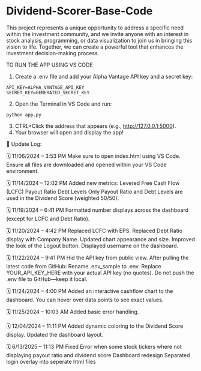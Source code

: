 # Dividend-Scorer-Base-Code
 This project represents a unique opportunity to address a specific need within the investment community, and we invite anyone with an interest in stock analysis, programming, or data visualization to join us in bringing this vision to life. Together, we can create a powerful tool that enhances the investment decision-making process. 

TO RUN THE APP USING VS CODE
1. Create a .env file and add your Alpha Vantage API key and a secret key:
```env
API_KEY=ALPHA_VANTAGE_API_KEY
SECRET_KEY=GENERATED_SECRET_KEY
```

2. Open the Terminal in VS Code and run:
```env
python app.py
```

3. CTRL+Click the address that appears (e.g., http://127.0.0.1:5000).
3. Your browser will open and display the app!





📅 Update Log:

🗓️ 11/06/2024 – 3:53 PM
Make sure to open index.html using VS Code.
Ensure all files are downloaded and opened within your VS Code environment.

🗓️ 11/14/2024 – 12:02 PM
Added new metrics:
Levered Free Cash Flow (LCFC)
Payout Ratio
Debt Levels
Only Payout Ratio and Debt Levels are used in the Dividend Score (weighted 50/50).

🗓️ 11/19/2024 – 6:41 PM
Formatted number displays across the dashboard (except for LCFC and Debt Ratio).

🗓️ 11/20/2024 – 4:42 PM
Replaced LCFC with EPS.
Replaced Debt Ratio display with Company Name.
Updated chart appearance and size.
Improved the look of the Logout button.
Displayed username on the dashboard.

🗓️ 11/22/2024 – 9:41 PM
Hid the API key from public view.
After pulling the latest code from GitHub:
Rename .env_sample to .env.
Replace YOUR_API_KEY_HERE with your actual API key (no quotes).
Do not push the .env file to GitHub—keep it local.

🗓️ 11/24/2024 – 4:00 PM
Added an interactive cashflow chart to the dashboard.
You can hover over data points to see exact values.

🗓️ 11/25/2024 – 10:03 AM
Added basic error handling.

🗓️ 12/04/2024 – 11:11 PM
Added dynamic coloring to the Dividend Score display.
Updated the dashboard layout.

🗓️ 6/13/2025 – 11:13 PM
Fixed Error when some stock tickers where not displaying payout ratio and dividend score
Dashboard redesign
Separated login overlay into seperate html files
